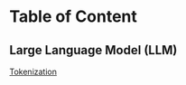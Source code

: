 # Table of Content

## Large Language Model (LLM)

[Tokenization](./01-tokenization/tokenization.ipynb)